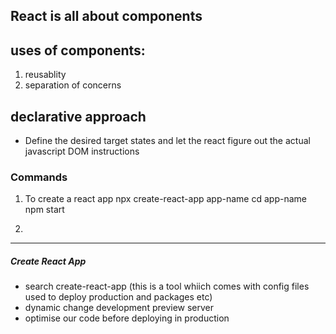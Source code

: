 ## React is all about components

## uses of components:
1. reusablity
2. separation of concerns

## declarative approach
- Define the desired target states and let the react figure out the actual javascript DOM instructions

### Commands

1. To create a react app 
npx create-react-app app-name
   cd app-name
   npm start

2.

----------------------------------------------------------------------------------------------------------------------------------------
##### Create React App

* search create-react-app (this is a tool whiich comes with config files used to deploy production and packages etc)  
* dynamic change development preview server
* optimise our code before deploying in production
